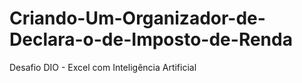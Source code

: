 # Criando-Um-Organizador-de-Declara-o-de-Imposto-de-Renda
Desafio DIO - Excel com Inteligência Artificial 
